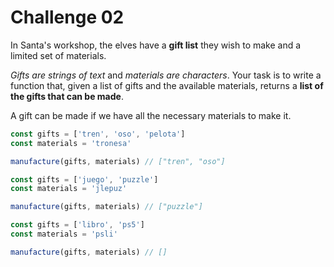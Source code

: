Challenge 02
====

In Santa's workshop, the elves have a **gift list** they wish to make and a limited set of materials.

_Gifts are strings of text_ and _materials are characters_. Your task is to write a function that, given a list of gifts and the available materials, returns a **list of the gifts that can be made**.

A gift can be made if we have all the necessary materials to make it.

```JavaScript
const gifts = ['tren', 'oso', 'pelota']
const materials = 'tronesa'

manufacture(gifts, materials) // ["tren", "oso"]

const gifts = ['juego', 'puzzle']
const materials = 'jlepuz'

manufacture(gifts, materials) // ["puzzle"]

const gifts = ['libro', 'ps5']
const materials = 'psli'

manufacture(gifts, materials) // []
```
